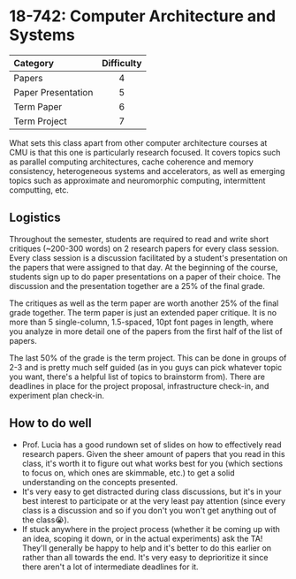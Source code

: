 # 18-742: Computer Architecture and Systems

| Category | Difficulty |
|:--       | :-:        |
| Papers   | 4          |
| Paper Presentation   | 5          |
| Term Paper   | 6          |
| Term Project | 7     |

What sets this class apart from other computer architecture courses at CMU is that this one is particularly research focused. It covers topics such as parallel computing architectures, cache coherence and memory consistency, heterogeneous systems and accelerators, as well as emerging topics such as approximate and neuromorphic computing, intermittent computting, etc.

## Logistics

Throughout the semester, students are required to read and write short critiques (~200-300 words) on 2 research papers for every class session. Every class session is a discussion facilitated by a student's presentation on the papers that were assigned to that day. At the beginning of the course, students sign up to do paper presentations on a paper of their choice. The discussion and the presentation together are a 25% of the final grade.

The critiques as well as the term paper are worth another 25% of the final grade together. The term paper is just an extended paper critique. It is no more than 5 single-column, 1.5-spaced, 10pt font pages in length, where you analyze in more detail one of the papers from the first half of the list of papers.

The last 50% of the grade is the term project. This can be done in groups of 2-3 and is pretty much self guided (as in you guys can pick whatever topic you want, there's a helpful list of topics to brainstorm from). There are deadlines in place for the project proposal, infrastructure check-in, and experiment plan check-in.

## How to do well

- Prof. Lucia has a good rundown set of slides on how to effectively read research papers. Given the sheer amount of papers that you read in this class, it's worth it to figure out what works best for you (which sections to focus on, which ones are skimmable, etc.) to get a solid understanding on the concepts presented.
- It's very easy to get distracted during class discussions, but it's in your best interest to participate or at the very least pay attention (since every class is a discussion and so if you don't you won't get anything out of the class😭).
- If stuck anywhere in the project process (whether it be coming up with an idea, scoping it down, or in the actual experiments) ask the TA! They'll generally be happy to help and it's better to do this earlier on rather than all towards the end. It's very easy to deprioritize it since there aren't a lot of intermediate deadlines for it.
  